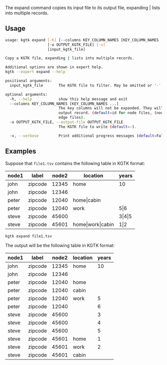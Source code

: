 The expand command copies its input file to its output file,
expanding | lists into multiple records.

## Usage

```bash
usage: kgtk expand [-h] [--columns KEY_COLUMN_NAMES [KEY_COLUMN_NAMES ...]]
                   [-o OUTPUT_KGTK_FILE] [-v]
                   [input_kgtk_file]

Copy a KGTK file, expanding | lists into multiple records. 

Additional options are shown in expert help.
kgtk --expert expand --help

positional arguments:
  input_kgtk_file       The KGTK file to filter. May be omitted or '-' for stdin (default=-).

optional arguments:
  -h, --help            show this help message and exit
  --columns KEY_COLUMN_NAMES [KEY_COLUMN_NAMES ...]
                        The key columns will not be expanded. They will be repeated on each
                        output record. (default=id for node files, (node1, label, node2) for
                        edge files).
  -o OUTPUT_KGTK_FILE, --output-file OUTPUT_KGTK_FILE
                        The KGTK file to write (default=-).

  -v, --verbose         Print additional progress messages (default=False).
```

## Examples

Suppose that `file1.tsv` contains the following table in KGTK format:

| node1 | label   | node2 | location          | years   |
| ----- | ------- | ----- | ----------------- | ------- |
| john  | zipcode | 12345 | home              | 10      |
| john  | zipcode | 12346 |                   |         |
| peter | zipcode | 12040 | home\|cabin       |         |
| peter | zipcode | 12040 | work              | 5\|6    |
| steve | zipcode | 45600 |                   | 3\|4\|5 |
| steve | zipcode | 45601 | home\|work\|cabin | 1\|2    |

```bash
kgtk expand file1.tsv
```

The output will be the following table in KGTK format:

| node1 | label   | node2 | location  | years |
| ----- | ------- | ----- | --------- | ----- |
| john  | zipcode | 12345 | home      | 10    |
| john  | zipcode | 12346 |           |       |
| peter | zipcode | 12040 | home      |       |
| peter | zipcode | 12040 | cabin     |       |
| peter | zipcode | 12040 | work      | 5     |
| peter | zipcode | 12040 |           | 6     |
| steve | zipcode | 45600 |           | 3     |
| steve | zipcode | 45600 |           | 4     |
| steve | zipcode | 45600 |           | 5     |
| steve | zipcode | 45601 | home      | 1     |
| steve | zipcode | 45601 | work      | 2     |
| steve | zipcode | 45601 | cabin     |       |
